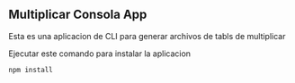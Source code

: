 ## Multiplicar Consola App

Esta es una aplicacion de CLI para generar archivos de tabls de multiplicar 

Ejecutar este comando para instalar la aplicacion

```
npm install
```